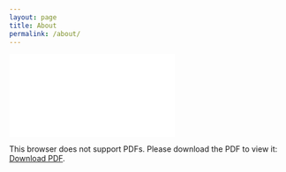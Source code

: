 ```yaml
---
layout: page
title: About
permalink: /about/
---
```


<!-- Welcome to my blog/personal website! Feel free to reach out to me using the methods in the footer. -->

<object data="static/nature-instinct.pdf" type="application/pdf" width="700px" height="700px">
    <embed src="static/nature-instinct.pdf">
        <p>This browser does not support PDFs. Please download the PDF to view it: <a href="static/nature-instinct.pdf">Download PDF</a>.</p>
    </embed>
</object>
